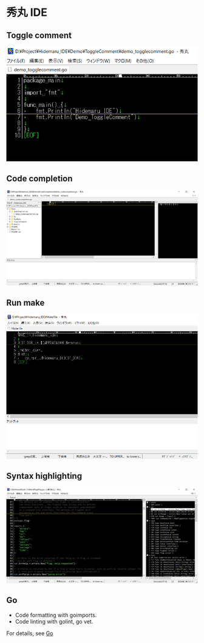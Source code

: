 # 秀丸 IDE

## Toggle comment
![Demo_ToggleComment](https://github.com/kaku86/hidemaru_ide/blob/master/Demo/ToggleComment/Demo_ToggleComment.gif)



## Code completion
![Demo_CodeCompletion](https://github.com/kaku86/hidemaru_ide/blob/master/Demo/CodeCompletion/Demo_CodeCompletion.gif)



## Run make
![Demo_RunMake](https://github.com/kaku86/hidemaru_ide/blob/master/Demo/RunMake/Demo_RunMake.gif)



## Syntax highlighting
![Demo_SyntaxHighlighting](https://github.com/kaku86/hidemaru_ide/blob/master/Demo/SyntaxHighlighting/Demo_SyntaxHighlighting.gif)


## Go
* Code formatting with goimports.
* Code linting with golint, go vet.

For details, see [Go](https://github.com/kaku86/hidemaru_ide/blob/master/README/README_GO.md)